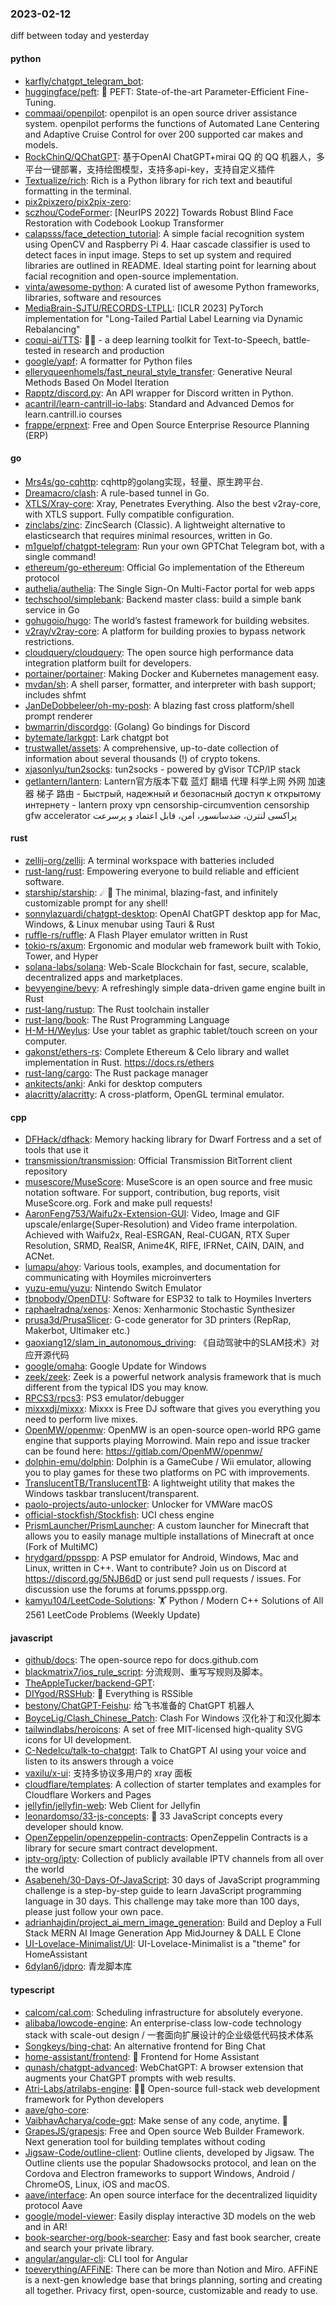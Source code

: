 ### 2023-02-12
diff between today and yesterday

#### python
* [karfly/chatgpt_telegram_bot](https://github.com/karfly/chatgpt_telegram_bot): 
* [huggingface/peft](https://github.com/huggingface/peft): 🤗 PEFT: State-of-the-art Parameter-Efficient Fine-Tuning.
* [commaai/openpilot](https://github.com/commaai/openpilot): openpilot is an open source driver assistance system. openpilot performs the functions of Automated Lane Centering and Adaptive Cruise Control for over 200 supported car makes and models.
* [RockChinQ/QChatGPT](https://github.com/RockChinQ/QChatGPT): 基于OpenAI ChatGPT+mirai QQ 的 QQ 机器人，多平台一键部署，支持绘图模型，支持多api-key，支持自定义插件
* [Textualize/rich](https://github.com/Textualize/rich): Rich is a Python library for rich text and beautiful formatting in the terminal.
* [pix2pixzero/pix2pix-zero](https://github.com/pix2pixzero/pix2pix-zero): 
* [sczhou/CodeFormer](https://github.com/sczhou/CodeFormer): [NeurIPS 2022] Towards Robust Blind Face Restoration with Codebook Lookup Transformer
* [calapsss/face_detection_tutorial](https://github.com/calapsss/face_detection_tutorial): A simple facial recognition system using OpenCV and Raspberry Pi 4. Haar cascade classifier is used to detect faces in input image. Steps to set up system and required libraries are outlined in README. Ideal starting point for learning about facial recognition and open-source implementation.
* [vinta/awesome-python](https://github.com/vinta/awesome-python): A curated list of awesome Python frameworks, libraries, software and resources
* [MediaBrain-SJTU/RECORDS-LTPLL](https://github.com/MediaBrain-SJTU/RECORDS-LTPLL): [ICLR 2023] PyTorch implementation for "Long-Tailed Partial Label Learning via Dynamic Rebalancing"
* [coqui-ai/TTS](https://github.com/coqui-ai/TTS): 🐸💬 - a deep learning toolkit for Text-to-Speech, battle-tested in research and production
* [google/yapf](https://github.com/google/yapf): A formatter for Python files
* [elleryqueenhomels/fast_neural_style_transfer](https://github.com/elleryqueenhomels/fast_neural_style_transfer): Generative Neural Methods Based On Model Iteration
* [Rapptz/discord.py](https://github.com/Rapptz/discord.py): An API wrapper for Discord written in Python.
* [acantril/learn-cantrill-io-labs](https://github.com/acantril/learn-cantrill-io-labs): Standard and Advanced Demos for learn.cantrill.io courses
* [frappe/erpnext](https://github.com/frappe/erpnext): Free and Open Source Enterprise Resource Planning (ERP)

#### go
* [Mrs4s/go-cqhttp](https://github.com/Mrs4s/go-cqhttp): cqhttp的golang实现，轻量、原生跨平台.
* [Dreamacro/clash](https://github.com/Dreamacro/clash): A rule-based tunnel in Go.
* [XTLS/Xray-core](https://github.com/XTLS/Xray-core): Xray, Penetrates Everything. Also the best v2ray-core, with XTLS support. Fully compatible configuration.
* [zinclabs/zinc](https://github.com/zinclabs/zinc): ZincSearch (Classic). A lightweight alternative to elasticsearch that requires minimal resources, written in Go.
* [m1guelpf/chatgpt-telegram](https://github.com/m1guelpf/chatgpt-telegram): Run your own GPTChat Telegram bot, with a single command!
* [ethereum/go-ethereum](https://github.com/ethereum/go-ethereum): Official Go implementation of the Ethereum protocol
* [authelia/authelia](https://github.com/authelia/authelia): The Single Sign-On Multi-Factor portal for web apps
* [techschool/simplebank](https://github.com/techschool/simplebank): Backend master class: build a simple bank service in Go
* [gohugoio/hugo](https://github.com/gohugoio/hugo): The world’s fastest framework for building websites.
* [v2ray/v2ray-core](https://github.com/v2ray/v2ray-core): A platform for building proxies to bypass network restrictions.
* [cloudquery/cloudquery](https://github.com/cloudquery/cloudquery): The open source high performance data integration platform built for developers.
* [portainer/portainer](https://github.com/portainer/portainer): Making Docker and Kubernetes management easy.
* [mvdan/sh](https://github.com/mvdan/sh): A shell parser, formatter, and interpreter with bash support; includes shfmt
* [JanDeDobbeleer/oh-my-posh](https://github.com/JanDeDobbeleer/oh-my-posh): A blazing fast cross platform/shell prompt renderer
* [bwmarrin/discordgo](https://github.com/bwmarrin/discordgo): (Golang) Go bindings for Discord
* [bytemate/larkgpt](https://github.com/bytemate/larkgpt): Lark chatgpt bot
* [trustwallet/assets](https://github.com/trustwallet/assets): A comprehensive, up-to-date collection of information about several thousands (!) of crypto tokens.
* [xjasonlyu/tun2socks](https://github.com/xjasonlyu/tun2socks): tun2socks - powered by gVisor TCP/IP stack
* [getlantern/lantern](https://github.com/getlantern/lantern): Lantern官方版本下载 蓝灯 翻墙 代理 科学上网 外网 加速器 梯子 路由 - Быстрый, надежный и безопасный доступ к открытому интернету - lantern proxy vpn censorship-circumvention censorship gfw accelerator پراکسی لنترن، ضدسانسور، امن، قابل اعتماد و پرسرعت

#### rust
* [zellij-org/zellij](https://github.com/zellij-org/zellij): A terminal workspace with batteries included
* [rust-lang/rust](https://github.com/rust-lang/rust): Empowering everyone to build reliable and efficient software.
* [starship/starship](https://github.com/starship/starship): ☄🌌️ The minimal, blazing-fast, and infinitely customizable prompt for any shell!
* [sonnylazuardi/chatgpt-desktop](https://github.com/sonnylazuardi/chatgpt-desktop): OpenAI ChatGPT desktop app for Mac, Windows, & Linux menubar using Tauri & Rust
* [ruffle-rs/ruffle](https://github.com/ruffle-rs/ruffle): A Flash Player emulator written in Rust
* [tokio-rs/axum](https://github.com/tokio-rs/axum): Ergonomic and modular web framework built with Tokio, Tower, and Hyper
* [solana-labs/solana](https://github.com/solana-labs/solana): Web-Scale Blockchain for fast, secure, scalable, decentralized apps and marketplaces.
* [bevyengine/bevy](https://github.com/bevyengine/bevy): A refreshingly simple data-driven game engine built in Rust
* [rust-lang/rustup](https://github.com/rust-lang/rustup): The Rust toolchain installer
* [rust-lang/book](https://github.com/rust-lang/book): The Rust Programming Language
* [H-M-H/Weylus](https://github.com/H-M-H/Weylus): Use your tablet as graphic tablet/touch screen on your computer.
* [gakonst/ethers-rs](https://github.com/gakonst/ethers-rs): Complete Ethereum & Celo library and wallet implementation in Rust. https://docs.rs/ethers
* [rust-lang/cargo](https://github.com/rust-lang/cargo): The Rust package manager
* [ankitects/anki](https://github.com/ankitects/anki): Anki for desktop computers
* [alacritty/alacritty](https://github.com/alacritty/alacritty): A cross-platform, OpenGL terminal emulator.

#### cpp
* [DFHack/dfhack](https://github.com/DFHack/dfhack): Memory hacking library for Dwarf Fortress and a set of tools that use it
* [transmission/transmission](https://github.com/transmission/transmission): Official Transmission BitTorrent client repository
* [musescore/MuseScore](https://github.com/musescore/MuseScore): MuseScore is an open source and free music notation software. For support, contribution, bug reports, visit MuseScore.org. Fork and make pull requests!
* [AaronFeng753/Waifu2x-Extension-GUI](https://github.com/AaronFeng753/Waifu2x-Extension-GUI): Video, Image and GIF upscale/enlarge(Super-Resolution) and Video frame interpolation. Achieved with Waifu2x, Real-ESRGAN, Real-CUGAN, RTX Super Resolution, SRMD, RealSR, Anime4K, RIFE, IFRNet, CAIN, DAIN, and ACNet.
* [lumapu/ahoy](https://github.com/lumapu/ahoy): Various tools, examples, and documentation for communicating with Hoymiles microinverters
* [yuzu-emu/yuzu](https://github.com/yuzu-emu/yuzu): Nintendo Switch Emulator
* [tbnobody/OpenDTU](https://github.com/tbnobody/OpenDTU): Software for ESP32 to talk to Hoymiles Inverters
* [raphaelradna/xenos](https://github.com/raphaelradna/xenos): Xenos: Xenharmonic Stochastic Synthesizer
* [prusa3d/PrusaSlicer](https://github.com/prusa3d/PrusaSlicer): G-code generator for 3D printers (RepRap, Makerbot, Ultimaker etc.)
* [gaoxiang12/slam_in_autonomous_driving](https://github.com/gaoxiang12/slam_in_autonomous_driving): 《自动驾驶中的SLAM技术》对应开源代码
* [google/omaha](https://github.com/google/omaha): Google Update for Windows
* [zeek/zeek](https://github.com/zeek/zeek): Zeek is a powerful network analysis framework that is much different from the typical IDS you may know.
* [RPCS3/rpcs3](https://github.com/RPCS3/rpcs3): PS3 emulator/debugger
* [mixxxdj/mixxx](https://github.com/mixxxdj/mixxx): Mixxx is Free DJ software that gives you everything you need to perform live mixes.
* [OpenMW/openmw](https://github.com/OpenMW/openmw): OpenMW is an open-source open-world RPG game engine that supports playing Morrowind. Main repo and issue tracker can be found here: https://gitlab.com/OpenMW/openmw/
* [dolphin-emu/dolphin](https://github.com/dolphin-emu/dolphin): Dolphin is a GameCube / Wii emulator, allowing you to play games for these two platforms on PC with improvements.
* [TranslucentTB/TranslucentTB](https://github.com/TranslucentTB/TranslucentTB): A lightweight utility that makes the Windows taskbar translucent/transparent.
* [paolo-projects/auto-unlocker](https://github.com/paolo-projects/auto-unlocker): Unlocker for VMWare macOS
* [official-stockfish/Stockfish](https://github.com/official-stockfish/Stockfish): UCI chess engine
* [PrismLauncher/PrismLauncher](https://github.com/PrismLauncher/PrismLauncher): A custom launcher for Minecraft that allows you to easily manage multiple installations of Minecraft at once (Fork of MultiMC)
* [hrydgard/ppsspp](https://github.com/hrydgard/ppsspp): A PSP emulator for Android, Windows, Mac and Linux, written in C++. Want to contribute? Join us on Discord at https://discord.gg/5NJB6dD or just send pull requests / issues. For discussion use the forums at forums.ppsspp.org.
* [kamyu104/LeetCode-Solutions](https://github.com/kamyu104/LeetCode-Solutions): 🏋️ Python / Modern C++ Solutions of All 2561 LeetCode Problems (Weekly Update)

#### javascript
* [github/docs](https://github.com/github/docs): The open-source repo for docs.github.com
* [blackmatrix7/ios_rule_script](https://github.com/blackmatrix7/ios_rule_script): 分流规则、重写写规则及脚本。
* [TheAppleTucker/backend-GPT](https://github.com/TheAppleTucker/backend-GPT): 
* [DIYgod/RSSHub](https://github.com/DIYgod/RSSHub): 🍰 Everything is RSSible
* [bestony/ChatGPT-Feishu](https://github.com/bestony/ChatGPT-Feishu): 给飞书准备的 ChatGPT 机器人
* [BoyceLig/Clash_Chinese_Patch](https://github.com/BoyceLig/Clash_Chinese_Patch): Clash For Windows 汉化补丁和汉化脚本
* [tailwindlabs/heroicons](https://github.com/tailwindlabs/heroicons): A set of free MIT-licensed high-quality SVG icons for UI development.
* [C-Nedelcu/talk-to-chatgpt](https://github.com/C-Nedelcu/talk-to-chatgpt): Talk to ChatGPT AI using your voice and listen to its answers through a voice
* [vaxilu/x-ui](https://github.com/vaxilu/x-ui): 支持多协议多用户的 xray 面板
* [cloudflare/templates](https://github.com/cloudflare/templates): A collection of starter templates and examples for Cloudflare Workers and Pages
* [jellyfin/jellyfin-web](https://github.com/jellyfin/jellyfin-web): Web Client for Jellyfin
* [leonardomso/33-js-concepts](https://github.com/leonardomso/33-js-concepts): 📜 33 JavaScript concepts every developer should know.
* [OpenZeppelin/openzeppelin-contracts](https://github.com/OpenZeppelin/openzeppelin-contracts): OpenZeppelin Contracts is a library for secure smart contract development.
* [iptv-org/iptv](https://github.com/iptv-org/iptv): Collection of publicly available IPTV channels from all over the world
* [Asabeneh/30-Days-Of-JavaScript](https://github.com/Asabeneh/30-Days-Of-JavaScript): 30 days of JavaScript programming challenge is a step-by-step guide to learn JavaScript programming language in 30 days. This challenge may take more than 100 days, please just follow your own pace.
* [adrianhajdin/project_ai_mern_image_generation](https://github.com/adrianhajdin/project_ai_mern_image_generation): Build and Deploy a Full Stack MERN AI Image Generation App MidJourney & DALL E Clone
* [UI-Lovelace-Minimalist/UI](https://github.com/UI-Lovelace-Minimalist/UI): UI-Lovelace-Minimalist is a "theme" for HomeAssistant
* [6dylan6/jdpro](https://github.com/6dylan6/jdpro): 青龙脚本库

#### typescript
* [calcom/cal.com](https://github.com/calcom/cal.com): Scheduling infrastructure for absolutely everyone.
* [alibaba/lowcode-engine](https://github.com/alibaba/lowcode-engine): An enterprise-class low-code technology stack with scale-out design / 一套面向扩展设计的企业级低代码技术体系
* [Songkeys/bing-chat](https://github.com/Songkeys/bing-chat): An alternative frontend for Bing Chat
* [home-assistant/frontend](https://github.com/home-assistant/frontend): 🍭 Frontend for Home Assistant
* [qunash/chatgpt-advanced](https://github.com/qunash/chatgpt-advanced): WebChatGPT: A browser extension that augments your ChatGPT prompts with web results.
* [Atri-Labs/atrilabs-engine](https://github.com/Atri-Labs/atrilabs-engine): 🧘‍♀️ Open-source full-stack web development framework for Python developers
* [aave/gho-core](https://github.com/aave/gho-core): 
* [VaibhavAcharya/code-gpt](https://github.com/VaibhavAcharya/code-gpt): Make sense of any code, anytime. 🚀
* [GrapesJS/grapesjs](https://github.com/GrapesJS/grapesjs): Free and Open source Web Builder Framework. Next generation tool for building templates without coding
* [Jigsaw-Code/outline-client](https://github.com/Jigsaw-Code/outline-client): Outline clients, developed by Jigsaw. The Outline clients use the popular Shadowsocks protocol, and lean on the Cordova and Electron frameworks to support Windows, Android / ChromeOS, Linux, iOS and macOS.
* [aave/interface](https://github.com/aave/interface): An open source interface for the decentralized liquidity protocol Aave
* [google/model-viewer](https://github.com/google/model-viewer): Easily display interactive 3D models on the web and in AR!
* [book-searcher-org/book-searcher](https://github.com/book-searcher-org/book-searcher): Easy and fast book searcher, create and search your private library.
* [angular/angular-cli](https://github.com/angular/angular-cli): CLI tool for Angular
* [toeverything/AFFiNE](https://github.com/toeverything/AFFiNE): There can be more than Notion and Miro. AFFiNE is a next-gen knowledge base that brings planning, sorting and creating all together. Privacy first, open-source, customizable and ready to use.
